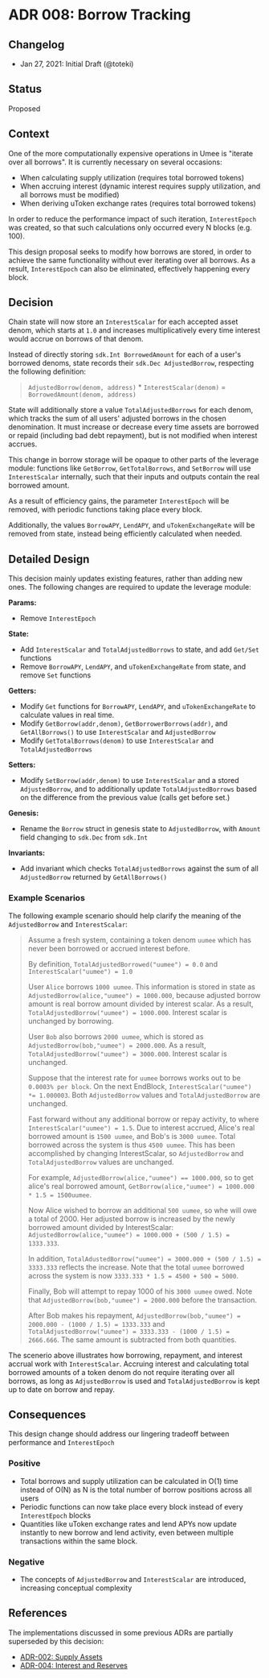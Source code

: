 # ADR 008: Borrow Tracking

## Changelog

- Jan 27, 2021: Initial Draft (@toteki)

## Status

Proposed

## Context

One of the more computationally expensive operations in Umee is "iterate over all borrows". It is currently necessary on several occasions:

- When calculating supply utilization (requires total borrowed tokens)
- When accruing interest (dynamic interest requires supply utilization, and all borrows must be modified)
- When deriving uToken exchange rates (requires total borrowed tokens)

In order to reduce the performance impact of such iteration, `InterestEpoch` was created, so that such calculations only occurred every N blocks (e.g. 100).

This design proposal seeks to modify how borrows are stored, in order to achieve the same functionality without ever iterating over all borrows. As a result, `InterestEpoch` can also be eliminated, effectively happening every block.

## Decision

Chain state will now store an `InterestScalar` for each accepted asset denom, which starts at `1.0` and increases multiplicatively every time interest would accrue on borrows of that denom.

Instead of directly storing `sdk.Int BorrowedAmount` for each of a user's borrowed denoms, state records their `sdk.Dec AdjustedBorrow`, respecting the following definition:

> `AdjustedBorrow(denom, address)` \* `InterestScalar(denom)` = `BorrowedAmount(denom, address)`

State will additionally store a value `TotalAdjustedBorrows` for each denom, which tracks the sum of all users' adjusted borrows in the chosen denomination.
It must increase or decrease every time assets are borrowed or repaid (including bad debt repayment), but is not modified when interest accrues.

This change in borrow storage will be opaque to other parts of the leverage module: functions like `GetBorrow`, `GetTotalBorrows`, and `SetBorrow` will use `InterestScalar` internally, such that their inputs and outputs contain the real borrowed amount.

As a result of efficiency gains, the parameter `InterestEpoch` will be removed, with periodic functions taking place every block.

Additionally, the values `BorrowAPY`, `LendAPY`, and `uTokenExchangeRate` will be removed from state, instead being efficiently calculated when needed.

## Detailed Design

This decision mainly updates existing features, rather than adding new ones. The following changes are required to update the leverage module:

**Params:**

- Remove `InterestEpoch`

**State:**

- Add `InterestScalar` and `TotalAdjustedBorrows` to state, and add `Get/Set` functions
- Remove `BorrowAPY`, `LendAPY`, and `uTokenExchangeRate` from state, and remove `Set` functions

**Getters:**

- Modify `Get` functions for `BorrowAPY`, `LendAPY`, and `uTokenExchangeRate` to calculate values in real time.
- Modify `GetBorrow(addr,denom)`, `GetBorrowerBorrows(addr)`, and `GetAllBorrows()` to use `InterestScalar` and `AdjustedBorrow`
- Modify `GetTotalBorrows(denom)` to use `InterestScalar` and `TotalAdjustedBorrows`

**Setters:**

- Modify `SetBorrow(addr,denom)` to use `InterestScalar` and a stored `AdjustedBorrow`, and to additionally update `TotalAdjustedBorrows` based on the difference from the previous value (calls get before set.)

**Genesis:**

- Rename the `Borrow` struct in genesis state to `AdjustedBorrow`, with `Amount` field changing to `sdk.Dec` from `sdk.Int`

**Invariants:**

- Add invariant which checks `TotalAdjustedBorrows` against the sum of all `AdjustedBorrow` returned by `GetAllBorrows()`

### Example Scenarios

The following example scenario should help clarify the meaning of the `AdjustedBorrow` and `InterestScalar`:

> Assume a fresh system, containing a token denom `uumee` which has never been borrowed or accrued interest before.
>
> By definition, `TotalAdjustedBorrowed("uumee") = 0.0` and `InterestScalar("uumee") = 1.0`
>
> User `Alice` borrows `1000 uumee`. This information is stored in state as `AdjustedBorrow(alice,"uumee") = 1000.000`, because adjusted borrow amount is real borrow amount divided by interest scalar. As a result, `TotalAdjustedBorrow("uumee") = 1000.000`. Interest scalar is unchanged by borrowing.
>
> User `Bob` also borrows `2000 uumee`, which is stored as `AdjustedBorrow(bob,"uumee") = 2000.000`. As a result, `TotalAdjustedBorrow("uumee") = 3000.000`. Interest scalar is unchanged.
>
> Suppose that the interest rate for `uumee` borrows works out to be `0.0003% per block`. On the next EndBlock, `InterestScalar("uumee") *= 1.000003`. Both `AdjustedBorrow` values and `TotalAdjustedBorrow` are unchanged.
>
> Fast forward without any additional borrow or repay activity, to where `InterestScalar("uumee") = 1.5`. Due to interest accrued, Alice's real borrowed amount is `1500 uumee`, and Bob's is `3000 uumee`. Total borrowed across the system is thus `4500 uumee`. This has been accomplished by changing InterestScalar, so `AdjustedBorrow` and `TotalAdjustedBorrow` values are unchanged.
>
> For example, `AdjustedBorrow(alice,"uumee") == 1000.000`, so to get alice's real borrowed amount, `GetBorrow(alice,"uumee") = 1000.000 * 1.5 = 1500uumee`.
>
> Now Alice wished to borrow an additional `500 uumee`, so whe will owe a total of 2000. Her adjusted borrow is increased by the newly borrowed amount divided by InterestScalar: `AdjustedBorrow(alice,"uumee") = 1000.000 + (500 / 1.5) = 1333.333`.
>
> In addition, `TotalAdustedBorrow("uumee") = 3000.000 + (500 / 1.5) = 3333.333` reflects the increase. Note that the total `uumee` borrowed across the system is now `3333.333 * 1.5 = 4500 + 500 = 5000`.
>
> Finally, Bob will attempt to repay 1000 of his `3000 uumee` owed. Note that `AdjustedBorrow(bob,"uumee") = 2000.000` before the transaction.
>
> After Bob makes his repayment, `AdjustedBorrow(bob,"uumee") = 2000.000 - (1000 / 1.5) = 1333.333` and `TotalAdjustedBorrow("uumee") = 3333.333 - (1000 / 1.5) = 2666.666`. The same amount is subtracted from both quantities.

The scenerio above illustrates how borrowing, repayment, and interest accrual work with `InterestScalar`. Accruing interest and calculating total borrowed amounts of a token denom do not require iterating over all borrows, as long as `AdjustedBorrow` is used and `TotalAdjustedBorrow` is kept up to date on borrow and repay.

## Consequences

This design change should address our lingering tradeoff between performance and `InterestEpoch`

### Positive

- Total borrows and supply utilization can be calculated in O(1) time instead of O(N) as N is the total number of borrow positions across all users
- Periodic functions can now take place every block instead of every `InterestEpoch` blocks
- Quantities like uToken exchange rates and lend APYs now update instantly to new borrow and lend activity, even between multiple transactions within the same block.

### Negative

- The concepts of `AdjustedBorrow` and `InterestScalar` are introduced, increasing conceptual complexity

## References

The implementations discussed in some previous ADRs are partially superseded by this decision:

- [ADR-002: Supply Assets](./ADR-002-supply-assets.md)
- [ADR-004: Interest and Reserves](./ADR-004-interest-and-reserves.md)
